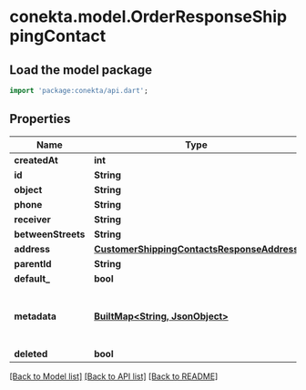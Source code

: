 # conekta.model.OrderResponseShippingContact

## Load the model package
```dart
import 'package:conekta/api.dart';
```

## Properties
Name | Type | Description | Notes
------------ | ------------- | ------------- | -------------
**createdAt** | **int** |  | [optional] 
**id** | **String** |  | [optional] 
**object** | **String** |  | [optional] 
**phone** | **String** |  | [optional] 
**receiver** | **String** |  | [optional] 
**betweenStreets** | **String** |  | [optional] 
**address** | [**CustomerShippingContactsResponseAddress**](CustomerShippingContactsResponseAddress.md) |  | [optional] 
**parentId** | **String** |  | [optional] 
**default_** | **bool** |  | [optional] 
**metadata** | [**BuiltMap&lt;String, JsonObject&gt;**](JsonObject.md) | Metadata associated with the shipping contact | [optional] 
**deleted** | **bool** |  | [optional] 

[[Back to Model list]](../README.md#documentation-for-models) [[Back to API list]](../README.md#documentation-for-api-endpoints) [[Back to README]](../README.md)


